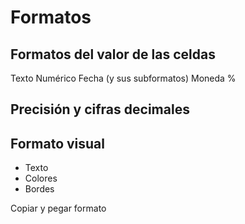 # Formatos

## Formatos del valor de las celdas

Texto
Numérico
Fecha (y sus subformatos)
Moneda
%

## Precisión y cifras decimales


## Formato visual

* Texto
* Colores
* Bordes


Copiar y pegar formato

